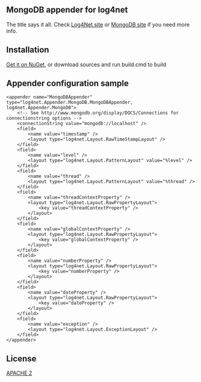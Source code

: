 MongoDB appender for log4net
----------------------------

The title says it all. Check [Log4Net site](http://logging.apache.org/log4net/) or [MongoDB site](http://www.mongodb.org/) if you need more info.

Installation
------------

[Get it on NuGet](http://nuget.org/packages/log4net.Appender.MongoDB), or download sources and run build.cmd to build

Appender configuration sample
-----------------------------

	<appender name="MongoDBAppender" type="log4net.Appender.MongoDB.MongoDBAppender, log4net.Appender.MongoDB">
		<!-- See http://www.mongodb.org/display/DOCS/Connections for connectionstring options -->
		<connectionString value="mongodb://localhost" />
		<field>
			<name value="timestamp" />
			<layout type="log4net.Layout.RawTimeStampLayout" />
		</field>
		<field>
			<name value="level" />
			<layout type="log4net.Layout.PatternLayout" value="%level" />
		</field>
		<field>
			<name value="thread" />
			<layout type="log4net.Layout.PatternLayout" value="%thread" />
		</field>
		<field>
			<name value="threadContextProperty" />
			<layout type="log4net.Layout.RawPropertyLayout">
				<key value="threadContextProperty" />
			</layout>
		</field>
		<field>
			<name value="globalContextProperty" />
			<layout type="log4net.Layout.RawPropertyLayout">
				<key value="globalContextProperty" />
			</layout>
		</field>
		<field>
			<name value="numberProperty" />
			<layout type="log4net.Layout.RawPropertyLayout">
				<key value="numberProperty" />
			</layout>
		</field>
		<field>
			<name value="dateProperty" />
			<layout type="log4net.Layout.RawPropertyLayout">
				<key value="dateProperty" />
			</layout>
		</field>
		<field>
			<name value="exception" />
			<layout type="log4net.Layout.ExceptionLayout" />
		</field>
	</appender>

License
-------

[APACHE 2](https://raw.github.com/gimmi/log4net.Appender.MongoDB/master/LICENSE)
